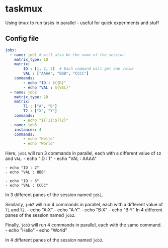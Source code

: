 # taskmux

Using tmux to run tasks in parallel - useful for quick experiments and stuff

## Config file

```yaml
jobs:
  - name: job1 # will also be the name of the session
    matrix_type: 1D
    matrix: 
        ID : [1, 2, 3]  # Each command will get one value
        VAL : ["AAAA", "BBB", "CCCC"]
    commands:
        - echo "ID : ${ID}"
        - echo "VAL : ${VAL}"
  - name: job2
    matrix_type: 2D
    matrix:
        T1 : ["A", "B"]
        T2 : ["X", "Y"]
    commands:
        - echo "${T1}:${T2}"
  - name: job3
    instances: 4
    commands:
        - echo "Hello"
        - echo "World" 
```

Here, `job1` will run 3 commands in parallel, each with a different value of `ID` and `VAL`.
    - echo "ID : 1"
    - echo "VAL : AAAA"

    - echo "ID : 2"
    - echo "VAL : BBB"

    - echo "ID : 3"
    - echo "VAL : CCCC"
In 3 different panes of the session named `job1`.

Similarly, `job2` will run 4 commands in parallel, each with a different value of `T1` and `T2`. 
    - echo "A:X"
    - echo "A:Y"
    - echo "B:X"
    - echo "B:Y"
In 4 different panes of the session named `job2`.

Finally, `job3` will run 4 commands in parallel, each with the same command.
    - echo "Hello"
    - echo "World"

In 4 different panes of the session named `job3`.
